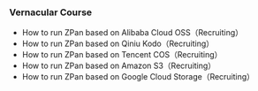 ### Vernacular Course

- How to run ZPan based on Alibaba Cloud OSS（Recruiting）
- How to run ZPan based on Qiniu Kodo（Recruiting）
- How to run ZPan based on Tencent COS（Recruiting）
- How to run ZPan based on Amazon S3（Recruiting）
- How to run ZPan based on Google Cloud Storage（Recruiting）